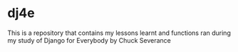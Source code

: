 # dj4e
This is a repository that contains my lessons learnt and functions ran during my study of Django for Everybody by  Chuck Severance
